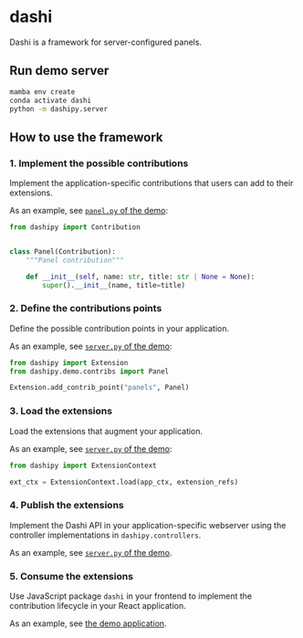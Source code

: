 # dashi 

Dashi is a framework for server-configured panels. 

## Run demo server

``` bash
mamba env create
conda activate dashi
python -m dashipy.server 
```

## How to use the framework

### 1. Implement the possible contributions

Implement the application-specific contributions that users 
can add to their extensions.

As an example, see [`panel.py` of the demo](dashipy/demo/contribs/panel.py):

```python
from dashipy import Contribution


class Panel(Contribution):
    """Panel contribution"""

    def __init__(self, name: str, title: str | None = None):
        super().__init__(name, title=title)
```

### 2. Define the contributions points

Define the possible contribution points in your application.

As an example, see [`server.py` of the demo](dashipy/demo/server.py):

```python
from dashipy import Extension
from dashipy.demo.contribs import Panel

Extension.add_contrib_point("panels", Panel)
```

### 3. Load the extensions

Load the extensions that augment your application.

As an example, see [`server.py` of the demo](dashipy/demo/server.py):

```python
from dashipy import ExtensionContext

ext_ctx = ExtensionContext.load(app_ctx, extension_refs)
```

### 4. Publish the extensions 

Implement the Dashi API in your application-specific webserver using
the controller implementations in `dashipy.controllers`. 

As an example, see [`server.py` of the demo](dashipy/demo/server.py).

### 5. Consume the extensions

Use JavaScript package `dashi` in your frontend to implement the 
contribution lifecycle in your React application.

As an example, see [the demo application](../dashi/src/demo).
